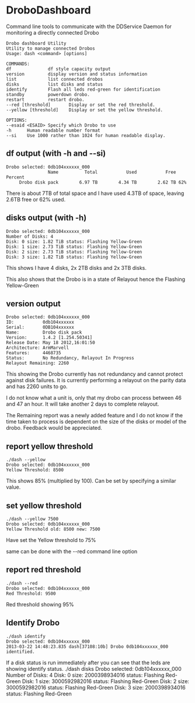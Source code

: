 DroboDashboard
==============

Command line tools to communicate with the DDService Daemon for monitoring a directly connected Drobo

    Drobo dashboard Utility
    Utility to manage connected Drobos
    Usage: dash <command> [options]

    COMMANDS:
    df              df style capacity output
    version         display version and status information
    list            list connected drobos
    disks           list disks and status
    identify        Flash all leds red-green for identification
    standby         powerdown drobo.
    restart         restart drobo.
    --red [threshold]       Display or set the red threshold.
    --yellow [threshold]    Display or set the yellow threshold.

    OPTIONS:
    --esaid <ESAID> Specify which Drobo to use
    -h      Human readable number format
    --si    Use 1000 rather than 1024 for human readable display.

df output (with -h and --si)
----------------------------
    Drobo selected: 0db104xxxxxx_000
                    Name          Total           Used           Free Percent
         Drobo disk pack        6.97 TB        4.34 TB        2.62 TB 62%

There is about 7TB of total space and I have used 4.3TB of space, leaving 2.6TB free or 62% used.

disks output (with -h)
----------------------
    Drobo selected: 0db104xxxxxx_000
    Number of Disks: 4
    Disk: 0 size: 1.82 TiB status: Flashing Yellow-Green
    Disk: 1 size: 2.73 TiB status: Flashing Yellow-Green
    Disk: 2 size: 2.73 TiB status: Flashing Yellow-Green
    Disk: 3 size: 1.82 TiB status: Flashing Yellow-Green

This shows I have 4 disks, 2x 2TB disks and 2x 3TB disks.

This also shows that the Drobo is in a state of Relayout hence the Flashing Yellow-Green

version output
--------------
    Drobo selected: 0db104xxxxxx_000
    ID:           0db104xxxxxx
    Serial:       0DB104xxxxxx
    Name:         Drobo disk pack
    Version:      1.4.2 [1.254.50341]
    Release Date: May 18 2012,16:01:50
    Architecture: ArmMarvell
    Features:     4468735
    Status:       No Redundancy, Relayout In Progress
    Relayout Remaining: 2260

This showing the Drobo currently has not redundancy and cannot protect against disk failures.  It is currently performing a
relayout on the parity data and has 2260 units to go.

I do not know what a unit is, only that my drobo can process between 46 and 47 an hour.  It will take another 2 days to complete relayout.

The Remaining report was a newly added feature and I do not know if the time taken to process is dependent on the size of the disks or model of the drobo. Feedback would be appreciated.

report yellow threshold
-----------------------
    ./dash --yellow
    Drobo selected: 0db104xxxxxx_000
    Yellow Threshold: 8500
    
This shows 85% (multiplied by 100).  Can be set by specifying a similar value.

set yellow threshold
--------------------
    ./dash --yellow 7500
    Drobo selected: 0db104xxxxxx_000
    Yellow Threshold old: 8500 new: 7500

Have set the Yellow threshold to 75%

same can be done with the --red command line option

report red threshold
--------------------
    ./dash --red
    Drobo selected: 0db104xxxxxx_000
    Red Threshold: 9500

Red threshold showing 95%

Identify Drobo
--------------
    ./dash identify
    Drobo selected: 0db104xxxxxx_000
    2013-03-22 14:48:23.835 dash[37108:10b] Drobo 0db104xxxxxx_000 identified.

If a disk status is run immediately after you can see that the leds are showing identify status.
    ./dash disks
    Drobo selected: 0db104xxxxxx_000
    Number of Disks: 4
    Disk: 0 size: 2000398934016 status: Flashing Red-Green
    Disk: 1 size: 3000592982016 status: Flashing Red-Green
    Disk: 2 size: 3000592982016 status: Flashing Red-Green
    Disk: 3 size: 2000398934016 status: Flashing Red-Green

